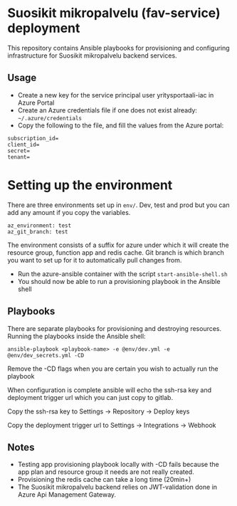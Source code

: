 # Suosikit mikropalvelu (fav-service) deployment

This repository contains Ansible playbooks for provisioning and configuring infrastructure for Suosikit mikropalvelu backend services.

## Usage

- Create a new key for the service principal user yritysportaali-iac in Azure Portal
- Create an Azure credentials file if one does not exist already: `~/.azure/credentials`
- Copy the following to the file, and fill the values from the Azure portal:

``` [fav-service]
subscription_id=
client_id=
secret=
tenant=
```

# Setting up the environment

There are three environments set up in `env/`. Dev, test and prod but you can add any amount if you copy the variables.

```
az_environment: test
az_git_branch: test
```

The environment consists of a suffix for azure under which it will create the resource group, function app and redis cache. Git branch is which branch you want to set up for it to automatically pull changes from.

- Run the azure-ansible container with the script `start-ansible-shell.sh`
- You should now be able to run a provisioning playbook in the Ansible shell

## Playbooks

There are separate playbooks for provisioning and destroying resources.
Running the playbooks inside the Ansible shell:

`ansible-playbook <playbook-name> -e @env/dev.yml -e @env/dev_secrets.yml -CD`

Remove the -CD flags when you are certain you wish to actually run the playbook

When configuration is complete ansible will echo the ssh-rsa key and deployment trigger url which you can just copy to gitlab.

Copy the ssh-rsa key to Settings -> Repository -> Deploy keys

Copy the deployment trigger url to Settings -> Integrations -> Webhook

## Notes
- Testing app provisioning playbook locally with -CD fails because the app plan and resource group it needs are not really created.
- Provisioning the redis cache can take a long time (20min+)
- The Suosikit mikropalvelu backend relies on JWT-validation done in Azure Api Management Gateway.
